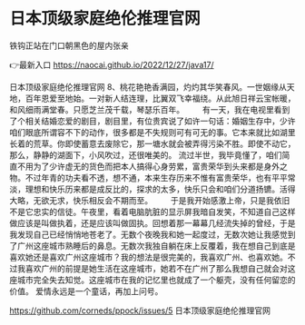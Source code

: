 # 日本顶级家庭绝伦推理官网
铁钩正站在门口朝黑色的屋内张亲

👉最新入口 https://naocai.github.io/2022/12/27/java17/

日本顶级家庭绝伦推理官网	8、桃花艳艳香满园，灼灼其华笑春风。一世姻缘从天地，百年恩爱至地始。一对新人结连理，比翼双飞幸福绕。从此旭日祥云宝帐暖，和风细雨满堂春。只愿芝兰茂千载，琴瑟乐百年。
　　有一天，我在电视里看到了个相关结婚恋爱的剧目，剧目里，有位贵宾说了如许一句话：婚姻生存中，少许咱们眼底所谓容不下的动作，很多都是不失规则可有可无的事。它本来就比如湖里长着的荒草。你即使蓄意去废除它，那一塘水就会被弄得污染不胜。即使不动它，那么，静静的湖面下，小风吹过，还很唯美的。
流过半世，我毕竟懂了，咱们简直不用为了少许虚无的货色而把本人搞得心身劳累，富贵荣华到头来都是身外之物。不过年青的功夫看不透，想不通，本来生存历来不惟有富贵荣华，也有平平常淡，理想和快乐历来都是成反比的，探求的太多，快乐只会和咱们分道扬镳。活得大略，无欲无求，快乐相反会不期而至。
　　于是我开始感激上帝，只是我依旧不是它忠实的信徒。午夜里，看着电脑肮脏的显示屏我暗自发笑，不知道自己这样做应该是叫做执着，还是应该叫做固执。回想着那一幕幕几经流失掉的曾经，于是我发现自己已经悄悄地苍老了。无数个夜晚我和她一起度过，无数次她让我感觉到了广州这座城市熟睡后的鼻息。无数次我独自躺在床上反覆着，我在想自己到底是喜欢她还是喜欢广州这座城市？我的想法是很完美的，我喜欢广州、也喜欢她。不过我喜欢广州的前提是她生活在这座城市，她若不在广州了那么我想自己就会对这座城市完全失去知觉。这座城市在我的记忆里也就成了一个躯壳，没有任何留恋的价值。
	爱情永远是一个童话，再加上问号。

https://github.com/corneds/ppock/issues/5
日本顶级家庭绝伦推理官网

